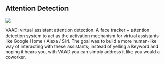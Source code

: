 ## Attention Detection

<a class="unstyle" href="https://github.com/e-cal/vaad" target="_blank">

![](static/images/vaad.png)

</a>

VAAD: virtual assistant attention detection. A face tracker + attention detection
system to act as the activation mechanism for virtual assistants like
Google Home / Alexa / Siri. The goal was to build a more human-like way of interacting
with these assistants; instead of yelling a keyword and hoping it hears you, with
VAAD you can simply address it like you would a coworker.
